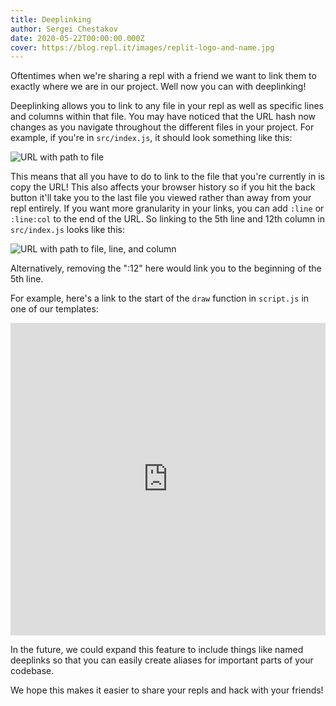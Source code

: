 ```yaml
---
title: Deeplinking 
author: Sergei Chestakov 
date: 2020-05-22T00:00:00.000Z
cover: https://blog.repl.it/images/replit-logo-and-name.jpg
---
```


Oftentimes when we're sharing a repl with a friend we want to link them to exactly where we are in our project. Well now you can with deeplinking!

Deeplinking allows you to link to any file in your repl as well as specific lines and columns within that file.
You may have noticed that the URL hash now changes as you navigate throughout the different files in your project. For example, if you're in `src/index.js`, it should look something like this:

![URL with path to file](images/deeplinks/deeplink-to-file.png)

This means that all you have to do to link to the file that you're currently in is copy the URL!
This also affects your browser history so if you hit the back button it'll take you to the last file you viewed rather than away from your repl entirely.
If you want more granularity in your links, you can add `:line` or `:line:col` to the end of the URL. So linking to the 5th line and 12th column in `src/index.js` looks like this:

![URL with path to file, line, and column](images/deeplinks/deeplink-to-file-line-col.png)

Alternatively, removing the ":12" here would link you to the beginning of the 5th line.

For example, here's a link to the start of the `draw` function in `script.js` in one of our templates:
<iframe height="500px" width="100%" src="https://repl.it/@templates/p5js-Game-Starter?lite=true&embed=true&tab=code#script.js:7" scrolling="no" frameborder="no" allowtransparency="true" allowfullscreen="true" sandbox="allow-forms allow-pointer-lock allow-popups allow-same-origin allow-scripts allow-modals"></iframe>

In the future, we could expand this feature to include things like named deeplinks so that you can easily create aliases for important parts of your codebase.

We hope this makes it easier to share your repls and hack with your friends!